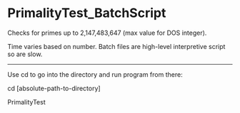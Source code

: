 # PrimalityTest_BatchScript

Checks for primes up to 2,147,483,647 (max value for DOS integer).

Time varies based on number.
Batch files are high-level interpretive script so are slow.

---
Use cd to go into the directory and run program from there:

cd [absolute-path-to-directory]

PrimalityTest
